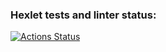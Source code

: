 ### Hexlet tests and linter status:
[![Actions Status](https://github.com/debibl/frontend-project-44/workflows/hexlet-check/badge.svg)](https://github.com/debibl/frontend-project-44/actions)